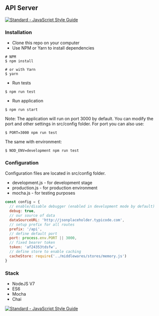 ## API Server

[![Standard - JavaScript Style Guide](https://img.shields.io/badge/code%20style-standard-brightgreen.svg)](http://standardjs.com/)

### Installation

- Clone this repo on your computer
- Use NPM or Yarn to install dependencies

```console
# NPM
$ npm install

# or with Yarn
$ yarn
```

- Run tests

```console
$ npm run test
```

- Run application

```console
$ npm run start
```

Note: The application will run on port 3000 by default. You can modify the port and other settings in src/config folder. For port you can also use:

```console
$ PORT=3000 npm run test
```

The same with environment:

```console
$ NOD_ENV=development npm run test
```

### Configuration

Configuration files are located in src/config folder.

- development.js - for development stage
- production.js - for production environment
- mocha.js - for testing purposes


```javascript
const config = {
  // enable/disable debugger (enabled in development mode by default)
  debug: true,
  // our source of data
  dataSourceURL: 'http://jsonplaceholder.typicode.com',
  // setup prefix for all routes
  prefix: '/api',
  // define default port
  port: process.env.PORT || 3000,
  // fixed bearer token
  token: 'af24353tdsfw',
  // define store to enable caching
  cacheStore: require('../middlewares/stores/memory.js')
}
```

### Stack
- NodeJS V7
- ES6
- Mocha
- Chai

[![Standard - JavaScript Style Guide](https://cdn.rawgit.com/feross/standard/master/badge.png)](https://github.com/feross/standard)
